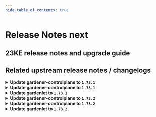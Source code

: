 ```yaml
---
hide_table_of_contents: true
---
```


# Release Notes next

## 23KE release notes and upgrade guide

## Related upstream release notes / changelogs


<details>
<summary><b>Update gardener-controlplane to <code>1.73.1</code></b></summary>

# [gardener]
## 🐛 Bug Fixes
* *[OPERATOR]* An issue causing deletion of a legacy (wrongly configured) Shoot cluster to be denied because of network ranges overlapping with the default VPN network is now fixed. ([gardener/gardener#8137](https://github.com/gardener/gardener/pull/8137), [@oliver-goetz](https://github.com/oliver-goetz))
* *[OPERATOR]* Missing permissions were added for the Gardenlet service account for `Machine` objects. This fix is relevant if feature gate `MachineControllerManagerDeployment` is enabled in your landscape. ([gardener/gardener#8123](https://github.com/gardener/gardener/pull/8123), [@gardener-ci-robot](https://github.com/gardener-ci-robot))
## 🏃 Others
* *[OPERATOR]* Plutono is now updated to v7.5.22 ([gardener/gardener#8100](https://github.com/gardener/gardener/pull/8100), [@gardener-ci-robot](https://github.com/gardener-ci-robot))
* *[OPERATOR]* Fixed flaky operator behaviour with regards to istio deployment caused by concurrent update of garden object ([gardener/gardener#8105](https://github.com/gardener/gardener/pull/8105), [@gardener-ci-robot](https://github.com/gardener-ci-robot))
* *[OPERATOR]* The `Deploying Shoot namespace in Seed` step was slightly improved. Earlier it failed at some occasions when it tried to read zone information for volumes that have not been created yet. This was a transient error that dissolved in subsequent reconcile runs. ([gardener/gardener#8118](https://github.com/gardener/gardener/pull/8118), [@gardener-ci-robot](https://github.com/gardener-ci-robot))
* *[OPERATOR]* The reconciliation time limit for the controller resource reconciliation, e.g. for `ManagedResource`, has been increased from `1m` to `3m`. ([gardener/gardener#8090](https://github.com/gardener/gardener/pull/8090), [@gardener-ci-robot](https://github.com/gardener-ci-robot))

</details>

<details>
<summary><b>Update gardener-controlplane to <code>1.73.1</code></b></summary>

# [gardener]
## 🐛 Bug Fixes
* *[OPERATOR]* An issue causing deletion of a legacy (wrongly configured) Shoot cluster to be denied because of network ranges overlapping with the default VPN network is now fixed. ([gardener/gardener#8137](https://github.com/gardener/gardener/pull/8137), [@oliver-goetz](https://github.com/oliver-goetz))
* *[OPERATOR]* Missing permissions were added for the Gardenlet service account for `Machine` objects. This fix is relevant if feature gate `MachineControllerManagerDeployment` is enabled in your landscape. ([gardener/gardener#8123](https://github.com/gardener/gardener/pull/8123), [@gardener-ci-robot](https://github.com/gardener-ci-robot))
## 🏃 Others
* *[OPERATOR]* Plutono is now updated to v7.5.22 ([gardener/gardener#8100](https://github.com/gardener/gardener/pull/8100), [@gardener-ci-robot](https://github.com/gardener-ci-robot))
* *[OPERATOR]* Fixed flaky operator behaviour with regards to istio deployment caused by concurrent update of garden object ([gardener/gardener#8105](https://github.com/gardener/gardener/pull/8105), [@gardener-ci-robot](https://github.com/gardener-ci-robot))
* *[OPERATOR]* The `Deploying Shoot namespace in Seed` step was slightly improved. Earlier it failed at some occasions when it tried to read zone information for volumes that have not been created yet. This was a transient error that dissolved in subsequent reconcile runs. ([gardener/gardener#8118](https://github.com/gardener/gardener/pull/8118), [@gardener-ci-robot](https://github.com/gardener-ci-robot))
* *[OPERATOR]* The reconciliation time limit for the controller resource reconciliation, e.g. for `ManagedResource`, has been increased from `1m` to `3m`. ([gardener/gardener#8090](https://github.com/gardener/gardener/pull/8090), [@gardener-ci-robot](https://github.com/gardener-ci-robot))

</details>

<details>
<summary><b>Update gardenlet to <code>1.73.1</code></b></summary>

# [gardener]
## 🐛 Bug Fixes
* *[OPERATOR]* An issue causing deletion of a legacy (wrongly configured) Shoot cluster to be denied because of network ranges overlapping with the default VPN network is now fixed. ([gardener/gardener#8137](https://github.com/gardener/gardener/pull/8137), [@oliver-goetz](https://github.com/oliver-goetz))
* *[OPERATOR]* Missing permissions were added for the Gardenlet service account for `Machine` objects. This fix is relevant if feature gate `MachineControllerManagerDeployment` is enabled in your landscape. ([gardener/gardener#8123](https://github.com/gardener/gardener/pull/8123), [@gardener-ci-robot](https://github.com/gardener-ci-robot))
## 🏃 Others
* *[OPERATOR]* Plutono is now updated to v7.5.22 ([gardener/gardener#8100](https://github.com/gardener/gardener/pull/8100), [@gardener-ci-robot](https://github.com/gardener-ci-robot))
* *[OPERATOR]* Fixed flaky operator behaviour with regards to istio deployment caused by concurrent update of garden object ([gardener/gardener#8105](https://github.com/gardener/gardener/pull/8105), [@gardener-ci-robot](https://github.com/gardener-ci-robot))
* *[OPERATOR]* The `Deploying Shoot namespace in Seed` step was slightly improved. Earlier it failed at some occasions when it tried to read zone information for volumes that have not been created yet. This was a transient error that dissolved in subsequent reconcile runs. ([gardener/gardener#8118](https://github.com/gardener/gardener/pull/8118), [@gardener-ci-robot](https://github.com/gardener-ci-robot))
* *[OPERATOR]* The reconciliation time limit for the controller resource reconciliation, e.g. for `ManagedResource`, has been increased from `1m` to `3m`. ([gardener/gardener#8090](https://github.com/gardener/gardener/pull/8090), [@gardener-ci-robot](https://github.com/gardener-ci-robot))

</details>

<details>
<summary><b>Update gardener-controlplane to <code>1.73.2</code></b></summary>

# [gardener/gardener]

## 🐛 Bug Fixes

- `[OPERATOR]` A bug has been fixed for Istio-Ingress Gateways for seeds that use `ExposureClassHandler`s. Earlier, annotations in `seed.spec.settings.loadBalancerServices` caused an override of the ones specified in `gardenletConfiguration.exposureClassHandler[].loadBalancerService` for zonal Istios. Now, annotations in `gardenletConfiguration.exposureClassHandler[].loadBalancerService` are given priority, like it was already the case of the global Istio. by @gardener-ci-robot [#8179]
## 🏃 Others

- `[OPERATOR]` Adapt vpa-updater QPS limits such that it doesn't get throttled on large clusters by @gardener-ci-robot [#8175]
## Docker Images
apiserver: `eu.gcr.io/gardener-project/gardener/apiserver:v1.73.2`
admission-controller: `eu.gcr.io/gardener-project/gardener/apiserver:v1.73.2`
controller-manager: `eu.gcr.io/gardener-project/gardener/controller-manager:v1.73.2`
scheduler: `eu.gcr.io/gardener-project/gardener/scheduler:v1.73.2`
operator: `eu.gcr.io/gardener-project/gardener/operator:v1.73.2`
gardenlet: `eu.gcr.io/gardener-project/gardener/gardenlet:v1.73.2`
resource-manager: `eu.gcr.io/gardener-project/gardener/resource-manager:v1.73.2`

</details>

<details>
<summary><b>Update gardener-controlplane to <code>1.73.2</code></b></summary>

# [gardener/gardener]

## 🐛 Bug Fixes

- `[OPERATOR]` A bug has been fixed for Istio-Ingress Gateways for seeds that use `ExposureClassHandler`s. Earlier, annotations in `seed.spec.settings.loadBalancerServices` caused an override of the ones specified in `gardenletConfiguration.exposureClassHandler[].loadBalancerService` for zonal Istios. Now, annotations in `gardenletConfiguration.exposureClassHandler[].loadBalancerService` are given priority, like it was already the case of the global Istio. by @gardener-ci-robot [#8179]
## 🏃 Others

- `[OPERATOR]` Adapt vpa-updater QPS limits such that it doesn't get throttled on large clusters by @gardener-ci-robot [#8175]
## Docker Images
apiserver: `eu.gcr.io/gardener-project/gardener/apiserver:v1.73.2`
admission-controller: `eu.gcr.io/gardener-project/gardener/apiserver:v1.73.2`
controller-manager: `eu.gcr.io/gardener-project/gardener/controller-manager:v1.73.2`
scheduler: `eu.gcr.io/gardener-project/gardener/scheduler:v1.73.2`
operator: `eu.gcr.io/gardener-project/gardener/operator:v1.73.2`
gardenlet: `eu.gcr.io/gardener-project/gardener/gardenlet:v1.73.2`
resource-manager: `eu.gcr.io/gardener-project/gardener/resource-manager:v1.73.2`

</details>

<details>
<summary><b>Update gardenlet to <code>1.73.2</code></b></summary>

# [gardener/gardener]

## 🐛 Bug Fixes

- `[OPERATOR]` A bug has been fixed for Istio-Ingress Gateways for seeds that use `ExposureClassHandler`s. Earlier, annotations in `seed.spec.settings.loadBalancerServices` caused an override of the ones specified in `gardenletConfiguration.exposureClassHandler[].loadBalancerService` for zonal Istios. Now, annotations in `gardenletConfiguration.exposureClassHandler[].loadBalancerService` are given priority, like it was already the case of the global Istio. by @gardener-ci-robot [#8179]
## 🏃 Others

- `[OPERATOR]` Adapt vpa-updater QPS limits such that it doesn't get throttled on large clusters by @gardener-ci-robot [#8175]
## Docker Images
apiserver: `eu.gcr.io/gardener-project/gardener/apiserver:v1.73.2`
admission-controller: `eu.gcr.io/gardener-project/gardener/apiserver:v1.73.2`
controller-manager: `eu.gcr.io/gardener-project/gardener/controller-manager:v1.73.2`
scheduler: `eu.gcr.io/gardener-project/gardener/scheduler:v1.73.2`
operator: `eu.gcr.io/gardener-project/gardener/operator:v1.73.2`
gardenlet: `eu.gcr.io/gardener-project/gardener/gardenlet:v1.73.2`
resource-manager: `eu.gcr.io/gardener-project/gardener/resource-manager:v1.73.2`

</details>
